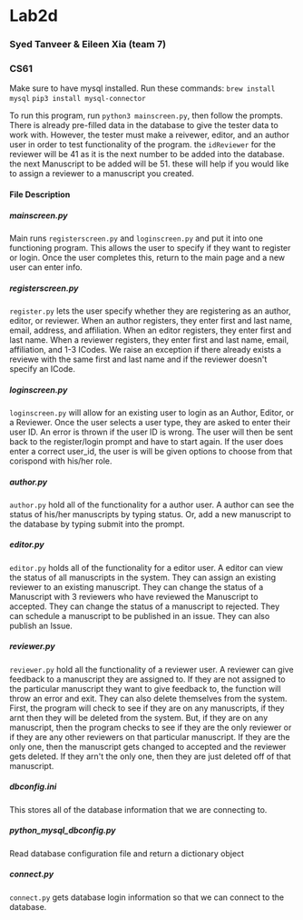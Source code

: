 # Lab2d
### Syed Tanveer & Eileen Xia (team 7)
### CS61

Make sure to have mysql installed. Run these commands:
`brew install mysql`
`pip3 install mysql-connector`

To run this program, run `python3 mainscreen.py`, then follow the prompts. There is already pre-filled data in the database to give the tester data to work with. However, the tester must make a reivewer, editor, and an author user in order to test functionality of the program. the `idReviewer` for the reviewer will be 41 as it is the next number to be added into the database. the next Manuscript to be added will be 51. these will help if you would like to assign a reviewer to a manuscript you created.


#### File Description

##### mainscreen.py

Main runs `registerscreen.py` and `loginscreen.py` and put it into one functioning program. This allows the user to specify if they want to register or login. Once the user completes this, return to the main page and a new user can enter info.

##### registerscreen.py
`register.py` lets the user specify whether they are registering as an author, editor, or reviewer. When an author registers, they enter first and last name, email, address, and affiliation. When an editor registers, they enter first and last name. When a reviewer registers, they enter first and last name, email, affiliation, and 1-3 ICodes. We raise an exception if there already exists a reviewe with the same first and last name and if the reviewer doesn't specify an ICode.

##### loginscreen.py
`loginscreen.py` will allow for an existing user to login as an Author, Editor, or a Reviewer. Once the user selects a user type, they are asked to enter their user ID. An error is thrown if the user ID is wrong. The user will then be sent back to the register/login prompt and have to start again. If the user does enter a correct user_id, the user is will be given options to choose from that corispond with his/her role.

##### author.py
`author.py` hold all of the functionality for a author user. A author can see the status of his/her manuscripts by typing status. Or, add a new manuscript to the database by typing submit into the prompt.

##### editor.py
`editor.py` holds all of the functionality for a editor user. A editor can view the status of all manuscripts in the system. They can assign an existing reviewer to an existing manuscript. They can change the status of a Manuscript with 3 reviewers who have reviewed the Manuscript to accepted. They can change the status of a manuscript to rejected. They can schedule a manuscript to be published in an issue. They can also publish an Issue.

##### reviewer.py
`reviewer.py` hold all the functionality of a reviewer user. A reviewer can give feedback to a manuscript they are assigned to. If they are not assigned to the particular manuscript they want to give feedback to, the function will throw an error and exit. They can also delete themselves from the system. First, the program will check to see if they are on any manuscripts, if they arnt then they will be deleted from the system. But, if they are on any manuscript, then the program checks to see if they are the only reviewer or if they are any other reviewers on that particular manuscript. If they are the only one, then the manuscript gets changed to accepted and the reviewer gets deleted. If they arn't the only one, then they are just deleted off of that manuscript.

##### dbconfig.ini
This stores all of the database information that we are connecting to.


##### python_mysql_dbconfig.py
Read database configuration file and return a dictionary object


##### connect.py
`connect.py` gets database login information so that we can connect to the database.
